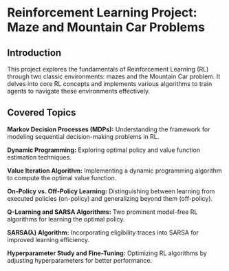 # Reinforcement Learning Project: Maze and Mountain Car Problems

## Introduction

This project explores the fundamentals of Reinforcement Learning (RL) through two classic environments: mazes and the Mountain Car problem. It delves into core RL concepts and implements various algorithms to train agents to navigate these environments effectively.

## Covered Topics 

**Markov Decision Processes (MDPs):** Understanding the framework for modeling sequential decision-making problems in RL.

**Dynamic Programming:** Exploring optimal policy and value function estimation techniques.

**Value Iteration Algorithm:** Implementing a dynamic programming algorithm to compute the optimal value function.

**On-Policy vs. Off-Policy Learning:** Distinguishing between learning from executed policies (on-policy) and generalizing beyond them (off-policy).

**Q-Learning and SARSA Algorithms:** Two prominent model-free RL algorithms for learning the optimal policy.

**SARSA(λ) Algorithm:** Incorporating eligibility traces into SARSA for improved learning efficiency.

**Hyperparameter Study and Fine-Tuning:** Optimizing RL algorithms by adjusting hyperparameters for better performance.
